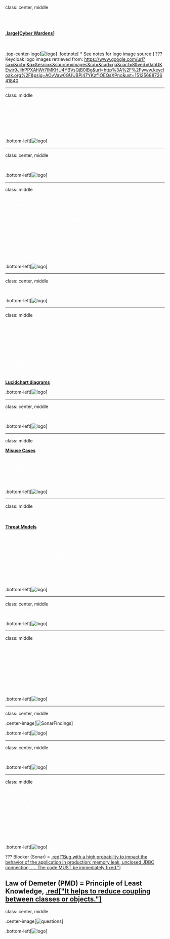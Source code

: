 class: center, middle 

  <br><br><br><strong><a href="https://daniellucier.github.io/CYBER8420-SemesterProject">.large[Cyber Wardens]</a></strong>
  <br><br><span style="color:white;">Kero Lotfy, Dan Lucier, Chet Cyr, Glenn Anderson</span>

  
.top-center-logo[![logo](https://daniellucier.github.io/CYBER8420-SemesterProject/misc/slides/images/keycloak_logo.png)]
.footnote[
\* See notes for logo image source
]
???
Keycloak logo images retrieved from: https://www.google.com/url?sa=i&rct=j&q=&esrc=s&source=images&cd=&cad=rja&uact=8&ved=0ahUKEwjr9JilhPPXAhWr7IMKHU4YBVsQjB0IBg&url=http%3A%2F%2Fwww.keycloak.org%2F&psig=AOvVaw0GUUBPj47YKzf1OEQsXPnc&ust=1512568872641840

---
class: middle

<span style="color:white">
  <strong>Overview</strong>
  <ul>
    <li style="color:white;">Project Description</li>
    <li style="color:white;">Assurance Claims</li>
    <li style="color:white;">Security Requirements</li>
    <li style="color:white;">Code Review</li>
  </ul>
</span>

.bottom-left[![logo](https://daniellucier.github.io/CYBER8420-SemesterProject/misc/slides/images/keycloak_logo.png)]

---
class: center, middle

<span style="color:white">
  <strong>Project Description</strong>
</span>

.bottom-left[![logo](https://daniellucier.github.io/CYBER8420-SemesterProject/misc/slides/images/keycloak_logo.png)]

---
class: middle
  <br>
  <ul>
    <li style="color:white;">Open source identity and access management solution</li>
    <li style="color:white;">Single-Sign On</li>
    <ul "list-style-type: circle">
      <li style="color:white;">Authenticate to Keycloak rather than individual applications</li>
    </ul>
    <li style="color:white;">Provides Kerberos bridge (utilized for LDAP or active directory with workstation clients)</li>
    <li style="color:white;">Integrates not just internally but externally via social login (GitHub, Facebook, Google, Twitter, OpenID)</li>
    <li style="color:white;">Built in security controls</li>
    <ul "list-style-type: circle">
      <li style="color:white;">Brute force protection</li>
      <li style="color:white;">Clickjacking protection</li>
    </ul>
  </ul>

.bottom-left[![logo](https://daniellucier.github.io/CYBER8420-SemesterProject/misc/slides/images/keycloak_logo.png)]

---
class: center, middle

<span style="color:white">
  <strong>Assurance Claims</strong>
</span>

.bottom-left[![logo](https://daniellucier.github.io/CYBER8420-SemesterProject/misc/slides/images/keycloak_logo.png)]

---
class: middle

<br>
<ol>
  <li style="color:white;">User credentials are transmitted to third party applications over secure channels.</li>
  <li style="color:white;">Stored user credentials are protected from unauthorized access.</li>
  <li style="color:white;">Sanitizing the input values from adding a new user minimizes the possibility of maliciously affecting Keycloak.</li>
  <li style="color:white;">Keycloak minimizes non-administrative users access to the server admin console.</li>
  <li style="color:white;">Keycloak is protected against brute force attacks.</li>
</ol>
<a href="https://www.lucidchart.com/documents/view/ba3f2ae5-7929-458f-850b-925295860062"><strong>Lucidchart diagrams</strong>   </a>
    
.bottom-left[![logo](https://daniellucier.github.io/CYBER8420-SemesterProject/misc/slides/images/keycloak_logo.png)]

---
class: center, middle

<span style="color:white">
  <strong>Security Requirements</strong>
</span>

.bottom-left[![logo](https://daniellucier.github.io/CYBER8420-SemesterProject/misc/slides/images/keycloak_logo.png)]

---
class: middle

<a href="https://www.lucidchart.com/documents/view/e31604af-862d-434b-a74c-e7850cc35a5d"><strong>Misuse Cases</strong></a>
<ul>
  <li style="color:white;">Misuse Case 1 elaborates on Assurance Case 1.</li>
  <li style="color:white;">Misuse Case 2 elaborates on Assurance Case 2.</li>
  <li style="color:white;">Misuse Case 3 elaborates on the combination of Assurance Cases 3 and 4.</li>
  <li style="color:white;">Misuse Case 4 elaborates on Assurance Case 5.</li>
</ul>

.bottom-left[![logo](https://daniellucier.github.io/CYBER8420-SemesterProject/misc/slides/images/keycloak_logo.png)]

---
class: middle

<br><br>
<a href="https://daniellucier.github.io/CYBER8420-SemesterProject/ThreatModels/TMT2016Docs/Keycloak-Threat-Model.htm"><strong>Threat Models</strong></a>
<ul>
  <li style="color:white;">Since Keycloak cannot ensure the security of each of the external interactors, a single trust boundary has been placed around the Keycloak process to fully protect the main process.</li>
  <li style="color:white;">All I/O should be scrubbed for any code that would negatively affect the Authentication Request/Response.</li> 
  <li style="color:white;">The Keycloak community has worked on securing the data flow between the process and the external interactor.</li>
  <li style="color:white;">The community has shown that the SSL/HTTPS mode mitigates spoofing attempts.</li>
</ul>

.bottom-left[![logo](https://daniellucier.github.io/CYBER8420-SemesterProject/misc/slides/images/keycloak_logo.png)]

---
class: center, middle

<span style="color:white">
  <strong>Code Review</strong>
</span>

.bottom-left[![logo](https://daniellucier.github.io/CYBER8420-SemesterProject/misc/slides/images/keycloak_logo.png)]

---
class: middle

<ul>
  <li style="color:white;">Based on risk based review</li>
  <li style="color:white;">Automatic static review</li>
   <ul "list-style-type: circle">
     <li style="color:white;">Sonar</li>
     <li style="color:white;">PMD</li>
  </ul>
  <li style="color:white;">Manual code review</li>
  <ul "list-style-type: circle">
    <li style="color:white;">Based on known CVE’s</li>
    <li style="color:white;">Reviewed the code changes that were implemented to fix the CVE’s</li>
  </ul>
</ul>
  
.bottom-left[![logo](https://daniellucier.github.io/CYBER8420-SemesterProject/misc/slides/images/keycloak_logo.png)]

---
class: center, middle

.center-image[![SonarFindings](https://daniellucier.github.io/CYBER8420-SemesterProject/CodeAnalysis/SonarKeyCloakFindings.PNG)]

.bottom-left[![logo](https://daniellucier.github.io/CYBER8420-SemesterProject/misc/slides/images/keycloak_logo.png)]

---
class: center, middle

<span style="color:white">
  <strong>Contributions</strong>
</span>

.bottom-left[![logo](https://daniellucier.github.io/CYBER8420-SemesterProject/misc/slides/images/keycloak_logo.png)]

---
class: middle

<ul>
  <li style="color:white;">Potential staring points:</li>
  <ul "list-style-type: circle">
    <li style="color:white;">218 "blockers" found using Sonar</li>
    <li style="color:white;">Multiple "Law of Demeter" violations found using PMD</li>
    <ul "list-syle-type: square">
      <li style="color:white;">.small[See notes for definitions]</li>
    </ul>
  </ul>
  <li style="color:white;">Fear of changes</li>
  <ul "list-style-type: circle">
    <li style="color:white;">255 unit tests</li>
    <li style="color:white;">0% Code Coverage</li>
  </ul>
</ul>

.bottom-left[![logo](https://daniellucier.github.io/CYBER8420-SemesterProject/misc/slides/images/keycloak_logo.png)]

???
Blocker (Sonar) = <a href="https://docs.sonarqube.org/display/SONAR/Issues">.red["Bug with a high probability to impact the behavior of the application in production: memory leak, unclosed JDBC connection, .... The code MUST be immediately fixed."]</a>

Law of Demeter (PMD) = Principle of Least Knowledge, <a href="http://pmd.sourceforge.net/pmd-5.0.1/rules/java/coupling.html">.red["It helps to reduce coupling between classes or objects."]</a>
---
class: center, middle

.center-image[![questions](https://daniellucier.github.io/CYBER8420-SemesterProject/misc/slides/images/questions.png)]

.bottom-left[![logo](https://daniellucier.github.io/CYBER8420-SemesterProject/misc/slides/images/keycloak_logo.png)]



    



